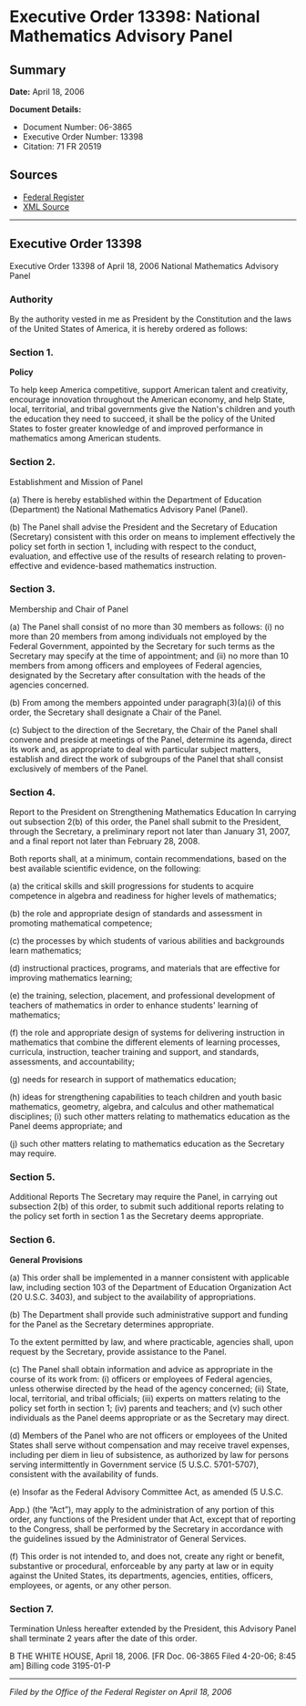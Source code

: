 # Executive Order 13398: National Mathematics Advisory Panel

## Summary

**Date:** April 18, 2006

**Document Details:**
- Document Number: 06-3865
- Executive Order Number: 13398
- Citation: 71 FR 20519

## Sources
- [Federal Register](https://www.federalregister.gov/documents/2006/04/21/06-3865/national-mathematics-advisory-panel)
- [XML Source](https://www.federalregister.gov/documents/full_text/xml/2006/04/21/06-3865.xml)

---

## Executive Order 13398

Executive Order 13398 of April 18, 2006
National Mathematics Advisory Panel
### Authority

By the authority vested in me as President by the Constitution and the laws of the United States of America, it is hereby ordered as follows:
### Section 1.

**Policy**

To help keep America competitive, support American talent and creativity, encourage innovation throughout the American economy, and help State, local, territorial, and tribal governments give the Nation's children and youth the education they need to succeed, it shall be the policy of the United States to foster greater knowledge of and improved performance in mathematics among American students.
### Section 2.

Establishment and Mission of Panel

(a) There is hereby established within the Department of Education (Department) the National Mathematics Advisory Panel (Panel).

(b) The Panel shall advise the President and the Secretary of Education (Secretary) consistent with this order on means to implement effectively the policy set forth in section 1, including with respect to the conduct, evaluation, and effective use of the results of research relating to proven-effective and evidence-based mathematics instruction.
### Section 3.

Membership and Chair of Panel

(a) The Panel shall consist of no more than 30 members as follows:
    (i) no more than 20 members from among individuals not employed by the Federal Government, appointed by the Secretary for such terms as the Secretary may specify at the time of appointment; and
    (ii) no more than 10 members from among officers and employees of Federal agencies, designated by the Secretary after consultation with the heads of the agencies concerned.

(b) From among the members appointed under paragraph(3)(a)(i) of this order, the Secretary shall designate a Chair of the Panel.

(c) Subject to the direction of the Secretary, the Chair of the Panel shall convene and preside at meetings of the Panel, determine its agenda, direct its work and, as appropriate to deal with particular subject matters, establish and direct the work of subgroups of the Panel that shall consist exclusively of members of the Panel.
### Section 4.

Report to the President on Strengthening Mathematics Education
In carrying out subsection 2(b) of this order, the Panel shall submit to the President, through the Secretary, a preliminary report not later than January 31, 2007, and a final report not later than February 28, 2008.

Both reports shall, at a minimum, contain recommendations, based on the best available scientific evidence, on the following:

(a) the critical skills and skill progressions for students to acquire competence in algebra and readiness for higher levels of mathematics;

(b) the role and appropriate design of standards and assessment in promoting mathematical competence;

(c) the processes by which students of various abilities and backgrounds learn mathematics;

(d) instructional practices, programs, and materials that are effective for improving mathematics learning;

(e) the training, selection, placement, and professional development of teachers of mathematics in order to enhance students' learning of mathematics;

(f) the role and appropriate design of systems for delivering instruction in mathematics that combine the different elements of learning processes, curricula, instruction, teacher training and support, and standards, assessments, and accountability;

(g) needs for research in support of mathematics education;

(h) ideas for strengthening capabilities to teach children and youth basic mathematics, geometry, algebra, and calculus and other mathematical disciplines;
    (i) such other matters relating to mathematics education as the Panel deems appropriate; and

(j) such other matters relating to mathematics education as the Secretary may require.
### Section 5.

Additional Reports
The Secretary may require the Panel, in carrying out subsection 2(b) of this order, to submit such additional reports relating to the policy set forth in section 1 as the Secretary deems appropriate.
### Section 6.

**General Provisions**

(a) This order shall be implemented in a manner consistent with applicable law, including section 103 of the Department of Education Organization Act (20 U.S.C. 3403), and subject to the availability of appropriations.

(b) The Department shall provide such administrative support and funding for the Panel as the Secretary determines appropriate.

To the extent permitted by law, and where practicable, agencies shall, upon request by the Secretary, provide assistance to the Panel.

(c) The Panel shall obtain information and advice as appropriate in the course of its work from:
    (i) officers or employees of Federal agencies, unless otherwise directed by the head of the agency concerned;
    (ii) State, local, territorial, and tribal officials;
    (iii) experts on matters relating to the policy set forth in section 1;
    (iv) parents and teachers; and
    (v) such other individuals as the Panel deems appropriate or as the Secretary may direct.

(d) Members of the Panel who are not officers or employees of the United States shall serve without compensation and may receive travel expenses, including per diem in lieu of subsistence, as authorized by law for persons serving intermittently in Government service (5 U.S.C. 5701-5707), consistent with the availability of funds.

(e) Insofar as the Federal Advisory Committee Act, as amended (5 U.S.C.

App.) (the “Act”), may apply to the administration of any portion of this order, any functions of the President under that Act, except that of reporting to the Congress, shall be performed by the Secretary in accordance with the guidelines issued by the Administrator of General Services.

(f) This order is not intended to, and does not, create any right or benefit, substantive or procedural, enforceable by any party at law or in equity against the United States, its departments, agencies, entities, officers, employees, or agents, or any other person.
### Section 7.

Termination
Unless hereafter extended by the President, this Advisory Panel shall terminate 2 years after the date of this order.

B
THE WHITE HOUSE,
April 18, 2006.
[FR Doc. 06-3865
Filed 4-20-06; 8:45 am]
Billing code 3195-01-P

---

*Filed by the Office of the Federal Register on April 18, 2006*
